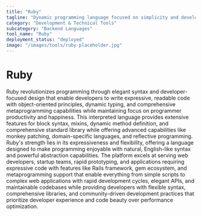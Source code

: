 ```yaml
---
title: "Ruby"
tagline: "Dynamic programming language focused on simplicity and developer happiness"
category: "Development & Technical Tools"
subcategory: "Backend Languages"
tool_name: "Ruby"
deployment_status: "deployed"
image: "/images/tools/ruby-placeholder.jpg"
---
```


# Ruby

Ruby revolutionizes programming through elegant syntax and developer-focused design that enable developers to write expressive, readable code with object-oriented principles, dynamic typing, and comprehensive metaprogramming capabilities while maintaining focus on programmer productivity and happiness. This interpreted language provides extensive features for block syntax, mixins, dynamic method definition, and comprehensive standard library while offering advanced capabilities like monkey patching, domain-specific languages, and reflective programming. Ruby's strength lies in its expressiveness and flexibility, offering a language designed to make programming enjoyable with natural, English-like syntax and powerful abstraction capabilities. The platform excels at serving web developers, startup teams, rapid prototyping, and applications requiring expressive code with features like Rails framework, gem ecosystem, and metaprogramming support that enable everything from simple scripts to complex web applications with rapid development cycles, elegant APIs, and maintainable codebases while providing developers with flexible syntax, comprehensive libraries, and community-driven development practices that prioritize developer experience and code beauty over performance optimization.